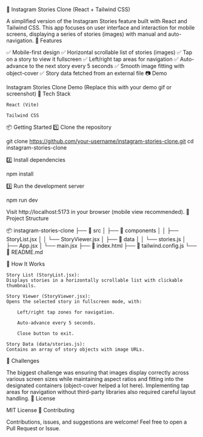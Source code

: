 📸 Instagram Stories Clone (React + Tailwind CSS)

A simplified version of the Instagram Stories feature built with React and Tailwind CSS.
This app focuses on user interface and interaction for mobile screens, displaying a series of stories (images) with manual and auto-navigation.
🌟 Features

✅ Mobile-first design
✅ Horizontal scrollable list of stories (images)
✅ Tap on a story to view it fullscreen
✅ Left/right tap areas for navigation
✅ Auto-advance to the next story every 5 seconds
✅ Smooth image fitting with object-cover
✅ Story data fetched from an external file
📷 Demo

Instagram Stories Clone Demo
(Replace this with your demo gif or screenshot)
🚀 Tech Stack

    React (Vite)

    Tailwind CSS

📦 Getting Started
1️⃣ Clone the repository

git clone https://github.com/your-username/instagram-stories-clone.git
cd instagram-stories-clone

2️⃣ Install dependencies

npm install

3️⃣ Run the development server

npm run dev

Visit http://localhost:5173 in your browser (mobile view recommended).
📂 Project Structure

📦 instagram-stories-clone
├── 📁 src
│   ├── 📁 components
│   │   ├── StoryList.jsx
│   │   └── StoryViewer.jsx
│   ├── 📁 data
│   │   └── stories.js
│   ├── App.jsx
│   └── main.jsx
├── 📄 index.html
├── 📄 tailwind.config.js
└── 📄 README.md

📖 How It Works

    Story List (StoryList.jsx):
    Displays stories in a horizontally scrollable list with clickable thumbnails.

    Story Viewer (StoryViewer.jsx):
    Opens the selected story in fullscreen mode, with:

        Left/right tap zones for navigation.

        Auto-advance every 5 seconds.

        Close button to exit.

    Story Data (data/stories.js):
    Contains an array of story objects with image URLs.


🧠 Challenges

The biggest challenge was ensuring that images display correctly across various screen sizes while maintaining aspect ratios and fitting into the designated containers (object-cover helped a lot here). Implementing tap areas for navigation without third-party libraries also required careful layout handling.
📄 License

MIT License
🤝 Contributing

Contributions, issues, and suggestions are welcome!
Feel free to open a Pull Request or Issue.
